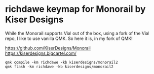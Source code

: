 # richdawe keymap for Monorail by Kiser Designs

While the Monorail supports Vial out of the box, using a fork of the Vial repo, I like to use vanilla QMK. So here it is, in my fork of QMK!

https://github.com/KiserDesigns/Monorail
https://kiserdesigns.bigcartel.com/

```
qmk compile -km richdawe -kb kiserdesigns/monorail2
qmk flash -km richdawe -kb kiserdesigns/monorail2
```